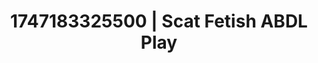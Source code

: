 ---
categories:
- Mindful JOI
- Anal play
- Mormon wife
- Mindful sex
- Cumshot compilation
image: /assets/images/1747183325500.webp
layout: post
seo:
  description: Featured content with high-quality Scat Fetish, ABDL Play. HD images
    available.
  keywords: Scat Fetish, ABDL Play
  og_image: /assets/images/1747183325500.webp
  schema_type: VisualArtwork
tags:
- ABDL Play
- '#1747183325500'
- Scat Fetish
title: 1747183325500 | Scat Fetish ABDL Play
---